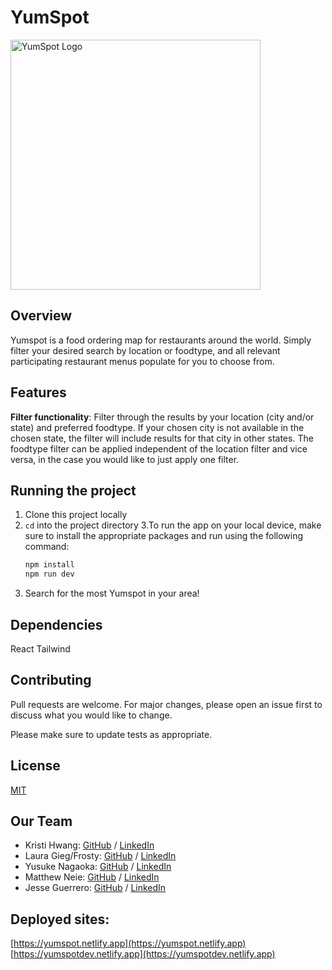 # YumSpot

<picture>
  <img alt="YumSpot Logo" src="https://github.com/chingu-voyages/v50-tier2-team-16/tree/dev/src/assets/logo.png" width="400">
</picture>

## Overview

Yumspot is a food ordering map for restaurants around the world. Simply filter your desired search by location or foodtype, and all relevant participating restaurant menus populate for you to choose from. 

## Features

**Filter functionality**: Filter through the results by your location (city and/or state) and preferred foodtype. If your chosen city is not available in the chosen state, the filter will include results for that city in other states. The foodtype filter can be applied independent of the location filter and vice versa, in the case you would like to just apply one filter.

## Running the project 

 1. Clone this project locally 
 2. `cd` into the project directory
 3.To run the app on your local device, make sure to install the appropriate packages and run using the following command:
    ```bash
    npm install 
    npm run dev
    ```
 4. Search for the most Yumspot in your area!

## Dependencies

React
Tailwind

## Contributing

Pull requests are welcome. For major changes, please open an issue first
to discuss what you would like to change.

Please make sure to update tests as appropriate.

## License

[MIT](https://choosealicense.com/licenses/mit/)

## Our Team

- Kristi Hwang: [GitHub](https://github.com/kristi-h) / [LinkedIn](https://linkedin.com/in/liaccountname)
- Laura Gieg/Frosty: [GitHub](https://github.com/frosty8104∂) / [LinkedIn](https://www.linkedin.com/in/laura-gieg-web-designer-developer/)
- Yusuke Nagaoka: [GitHub](https://github.com/yusuken1121) / [LinkedIn](https://www.linkedin.com/in/yusuke-nagaoka)
- Matthew Neie: [GitHub](https://github.com/MatthewNeie) / [LinkedIn](https://linkedin.com/in/matthew-neie)
- Jesse Guerrero: [GitHub](https://github.com/arositen) / [LinkedIn](https://www.linkedin.com/in/jesse-guerrero-38628613b/)

## Deployed sites:

[https://yumspot.netlify.app](https://yumspot.netlify.app)  
[https://yumspotdev.netlify.app](https://yumspotdev.netlify.app)
